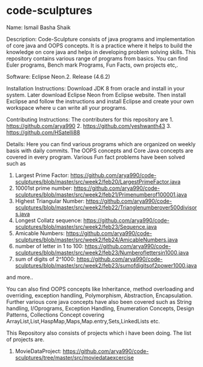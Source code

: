 # code-sculptures

Name: Ismail Basha Shaik

Description: Code-Sculpture consists of java programs and implementation of core java and OOPS concepts. It is a practice where it helps to build the knowledge on core java and helps in developing problem solving skills. This repository contains various range of programs from basics. You can find Euler programs, Bench mark Programs, Fun Facts, own projects etc,.

Software: Eclipse Neon.2. Release (4.6.2)

Installation Instructions: Download JDK 8 from oracle and install in your system. Later download Eclipse Neon from Eclipse website. Then install Exclipse and follow the instructions and install Eclipse and create your own workspace where u can write all your programs.

Contributing Instructions: The contributers for this repository are 
			1. https://github.com/arya990
			2. https://github.com/yeshwanth43
			3. https://github.com/HSatelli88

Details: Here you can find various programs which are organized on weekly basis with daily commits. The OOPS concepts and Core Java concepts are covered in every program. Various Fun fact problems have been solved such as
1. Largest Prime Factor: https://github.com/arya990/code-sculptures/blob/master/src/week2/feb20/LargestPrimeFactor.java
2. 10001st prime number: https://github.com/arya990/code-sculptures/blob/master/src/week2/feb21/Primenumberof100001.java
3. Highest Triangular Number: https://github.com/arya990/code-sculptures/blob/master/src/week2/feb22/Trianglenumberover500divisors.java
4. Longest Collatz sequence: https://github.com/arya990/code-sculptures/blob/master/src/week2/feb23/Sequence.java
5. Amicable Numbers: https://github.com/arya990/code-sculptures/blob/master/src/week2/feb24/AmicableNumbers.java
6. number of letter in 1 to 100: https://github.com/arya990/code-sculptures/blob/master/src/week2/feb23/Numberoflettersin1000.java
7. sum of digits of 2^1000: https://github.com/arya990/code-sculptures/blob/master/src/week2/feb23/sumofdigitsof2power1000.java

and more..

You can also find OOPS concepts like Inheritance, method overloading and overriding, exception handling, Polymorphism, Abstraction, Encapsulation. 
Further various core java concepts have also been covered such as String handling, I/Oprograms, Exception Handling, Enumeration Concepts, Design Patterns, Collections Concept covering ArrayList,List,HaspMap,Maps,Map.entry,Sets,LinkedLists etc.

This Repository also consists of projects which i have been doing. The list of projects are.
1. MovieDataProject: https://github.com/arya990/code-sculptures/tree/master/src/moviedataexcercise






